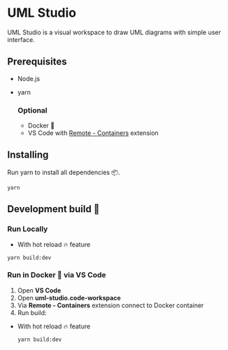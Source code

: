 # UML Studio

UML Studio is a visual workspace to draw UML diagrams with simple user interface.

## Prerequisites
* Node.js
* yarn

    ### Optional
    * Docker 🐋
    * VS Code with [Remote - Containers](https://marketplace.visualstudio.com/items?itemName=ms-vscode-remote.remote-containers) extension

## Installing

Run yarn to install all dependencies 📦.
```
yarn
```
## Development build 🚧

### Run Locally
 * With hot reload 🔥 feature
 ```
 yarn build:dev
 ```
### Run in Docker 🐋 via VS Code
1. Open __VS Code__
2. Open __uml-studio.code-workspace__
3. Via __Remote - Containers__ extension connect to Docker container
4. Run build:
* With hot reload 🔥 feature
    ```
    yarn build:dev
    ```


